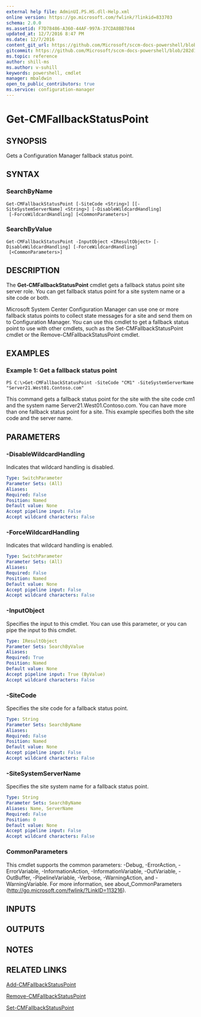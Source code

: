 ```yaml
---
external help file: AdminUI.PS.HS.dll-Help.xml
online version: https://go.microsoft.com/fwlink/?linkid=833703
schema: 2.0.0
ms.assetid: F7D78486-A360-44AF-997A-37CDA8BB7844
updated_at: 12/7/2016 8:47 PM
ms.date: 12/7/2016
content_git_url: https://github.com/Microsoft/sccm-docs-powershell/blob/master/sccm-cmdlets/ConfigurationManager/vlatest/Get-CMFallbackStatusPoint.md
gitcommit: https://github.com/Microsoft/sccm-docs-powershell/blob/282d10ca7ed3ddf1432b06182fee46c9e52563a4/sccm-cmdlets/ConfigurationManager/vlatest/Get-CMFallbackStatusPoint.md
ms.topic: reference
author: shill-ms
ms.author: v-suhill
keywords: powershell, cmdlet
manager: mbaldwin
open_to_public_contributors: true
ms.service: configuration-manager
---
```


# Get-CMFallbackStatusPoint

## SYNOPSIS
Gets a Configuration Manager fallback status point.

## SYNTAX

### SearchByName
```
Get-CMFallbackStatusPoint [-SiteCode <String>] [[-SiteSystemServerName] <String>] [-DisableWildcardHandling]
 [-ForceWildcardHandling] [<CommonParameters>]
```

### SearchByValue
```
Get-CMFallbackStatusPoint -InputObject <IResultObject> [-DisableWildcardHandling] [-ForceWildcardHandling]
 [<CommonParameters>]
```

## DESCRIPTION
The **Get-CMFallbackStatusPoint** cmdlet gets a fallback status point site server role.
You can get fallback status point for a site system name or a site code or both.

Microsoft System Center Configuration Manager can use one or more fallback status points to collect state messages for a site and send them on to Configuration Manager.
You can use this cmdlet to get a fallback status point to use with other cmdlets, such as the Set-CMFallbackStatusPoint cmdlet or the Remove-CMFallbackStatusPoint cmdlet.

## EXAMPLES

### Example 1: Get a fallback status point
```
PS C:\>Get-CMFallbackStatusPoint -SiteCode "CM1" -SiteSystemServerName "Server21.West01.Contoso.com"
```

This command gets a fallback status point for the site with the site code cm1 and the system name Server21.West01.Contoso.com.
You can have more than one fallback status point for a site.
This example specifies both the site code and the server name.

## PARAMETERS

### -DisableWildcardHandling
Indicates that wildcard handling is disabled.

```yaml
Type: SwitchParameter
Parameter Sets: (All)
Aliases: 
Required: False
Position: Named
Default value: None
Accept pipeline input: False
Accept wildcard characters: False
```

### -ForceWildcardHandling
Indicates that wildcard handling is enabled.

```yaml
Type: SwitchParameter
Parameter Sets: (All)
Aliases: 
Required: False
Position: Named
Default value: None
Accept pipeline input: False
Accept wildcard characters: False
```

### -InputObject
Specifies the input to this cmdlet. 
You can use this parameter, or you can pipe the input to this cmdlet. 

```yaml
Type: IResultObject
Parameter Sets: SearchByValue
Aliases: 
Required: True
Position: Named
Default value: None
Accept pipeline input: True (ByValue)
Accept wildcard characters: False
```

### -SiteCode
Specifies the site code for a fallback status point.

```yaml
Type: String
Parameter Sets: SearchByName
Aliases: 
Required: False
Position: Named
Default value: None
Accept pipeline input: False
Accept wildcard characters: False
```

### -SiteSystemServerName
Specifies the site system name for a fallback status point.

```yaml
Type: String
Parameter Sets: SearchByName
Aliases: Name, ServerName
Required: False
Position: 0
Default value: None
Accept pipeline input: False
Accept wildcard characters: False
```

### CommonParameters
This cmdlet supports the common parameters: -Debug, -ErrorAction, -ErrorVariable, -InformationAction, -InformationVariable, -OutVariable, -OutBuffer, -PipelineVariable, -Verbose, -WarningAction, and -WarningVariable. For more information, see about_CommonParameters (http://go.microsoft.com/fwlink/?LinkID=113216).

## INPUTS

## OUTPUTS

## NOTES

## RELATED LINKS

[Add-CMFallbackStatusPoint](xref:ConfigurationManager/vlatest/Add-CMFallbackStatusPoint.md)

[Remove-CMFallbackStatusPoint](xref:ConfigurationManager/vlatest/Remove-CMFallbackStatusPoint.md)

[Set-CMFallbackStatusPoint](xref:ConfigurationManager/vlatest/Set-CMFallbackStatusPoint.md)


